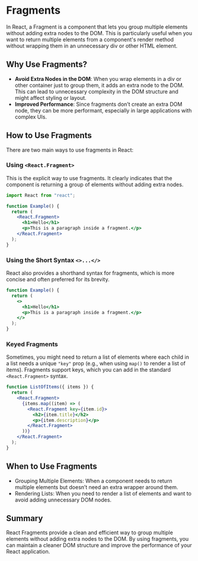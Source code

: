 # Fragments

In React, a Fragment is a component that lets you group multiple elements without adding extra nodes to the DOM. This is particularly useful when you want to return multiple elements from a component's render method without wrapping them in an unnecessary div or other HTML element.

## Why Use Fragments?

- **Avoid Extra Nodes in the DOM**: When you wrap elements in a div or other container just to group them, it adds an extra node to the DOM. This can lead to unnecessary complexity in the DOM structure and might affect styling or layout.
- **Improved Performance**: Since fragments don’t create an extra DOM node, they can be more performant, especially in large applications with complex UIs.

## How to Use Fragments

There are two main ways to use fragments in React:

### Using `<React.Fragment>`

This is the explicit way to use fragments. It clearly indicates that the component is returning a group of elements without adding extra nodes.

```jsx
import React from "react";

function Example() {
  return (
    <React.Fragment>
      <h1>Hello</h1>
      <p>This is a paragraph inside a fragment.</p>
    </React.Fragment>
  );
}
```

### Using the Short Syntax `<>...</>`

React also provides a shorthand syntax for fragments, which is more concise and often preferred for its brevity.

```jsx
function Example() {
  return (
    <>
      <h1>Hello</h1>
      <p>This is a paragraph inside a fragment.</p>
    </>
  );
}
```

### Keyed Fragments

Sometimes, you might need to return a list of elements where each child in a list needs a unique `"key"` prop (e.g., when using `map()` to render a list of items). Fragments support keys, which you can add in the standard `<React.Fragment>` syntax.

```jsx
function ListOfItems({ items }) {
  return (
    <React.Fragment>
      {items.map((item) => (
        <React.Fragment key={item.id}>
          <h2>{item.title}</h2>
          <p>{item.description}</p>
        </React.Fragment>
      ))}
    </React.Fragment>
  );
}
```

## When to Use Fragments

- Grouping Multiple Elements: When a component needs to return multiple elements but doesn’t need an extra wrapper around them.
- Rendering Lists: When you need to render a list of elements and want to avoid adding unnecessary DOM nodes.

## Summary

React Fragments provide a clean and efficient way to group multiple elements without adding extra nodes to the DOM. By using fragments, you can maintain a cleaner DOM structure and improve the performance of your React application.
